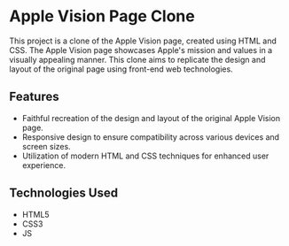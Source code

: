 # Apple Vision Page Clone

This project is a clone of the Apple Vision page, created using HTML and CSS. The Apple Vision page showcases Apple's mission and values in a visually appealing manner. This clone aims to replicate the design and layout of the original page using front-end web technologies.

## Features
- Faithful recreation of the design and layout of the original Apple Vision page.
- Responsive design to ensure compatibility across various devices and screen sizes.
- Utilization of modern HTML and CSS techniques for enhanced user experience.
  
## Technologies Used
- HTML5
- CSS3
- JS
  
